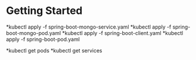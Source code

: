 # Getting Started

*kubectl apply -f spring-boot-mongo-service.yaml
*kubectl apply -f spring-boot-mongo-pod.yaml
*kubectl apply -f spring-boot-client.yaml
*kubectl apply -f spring-boot-pod.yaml

*kubectl get pods
*kubectl get services

